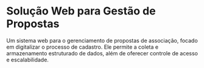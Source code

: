 # Solução Web para Gestão de Propostas
Um sistema web para o gerenciamento de propostas de associação, focado em digitalizar o processo de cadastro. Ele permite a coleta e armazenamento estruturado de dados, além de oferecer controle de acesso e escalabilidade.
